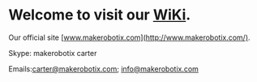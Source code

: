 # Welcome to visit our [WiKi](https://github.com/makerobotix/Robotics/wiki). 

Our official site [www.makerobotix.com](http://www.makerobotix.com/).

Skype: makerobotix carter

Emails:carter@makerobotix.com; info@makerobotix.com
